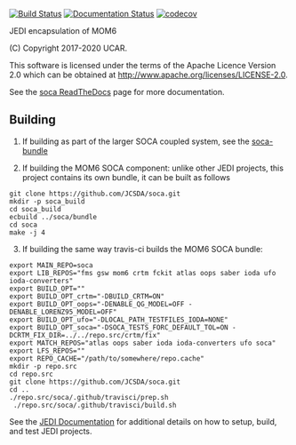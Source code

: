 [![Build Status](https://travis-ci.com/JCSDA-internal/soca.svg?branch=develop)](https://travis-ci.com/JCSDA-internal/soca)
[![Documentation Status](https://readthedocs.com/projects/jointcenterforsatellitedataassimilation-soca/badge/?version=develop)](https://jointcenterforsatellitedataassimilation-soca.readthedocs-hosted.com/en/develop/?badge=develop)
[![codecov](https://codecov.io/gh/JCSDA/soca/branch/develop/graph/badge.svg?token=uFJ62a68D7)](https://codecov.io/gh/JCSDA/soca)

JEDI encapsulation of MOM6

(C) Copyright 2017-2020 UCAR.

This software is licensed under the terms of the Apache Licence Version 2.0 which can be obtained at http://www.apache.org/licenses/LICENSE-2.0.

See the [soca ReadTheDocs](https://jointcenterforsatellitedataassimilation-soca.readthedocs-hosted.com/en/latest/?badge=latest) page for more documentation.

## Building

1. If building as part of the larger SOCA coupled system, see the [soca-bundle](https://github.com/JCSDA/soca-bundle)

2. If building the MOM6 SOCA component: unlike other JEDI projects, this project contains its own bundle, it can be built as follows
```
git clone https://github.com/JCSDA/soca.git
mkdir -p soca_build
cd soca_build
ecbuild ../soca/bundle
cd soca
make -j 4
```

3. If building the same way travis-ci builds the MOM6 SOCA bundle:
```
export MAIN_REPO=soca
export LIB_REPOS="fms gsw mom6 crtm fckit atlas oops saber ioda ufo ioda-converters"
export BUILD_OPT=""
export BUILD_OPT_crtm="-DBUILD_CRTM=ON"
export BUILD_OPT_oops="-DENABLE_QG_MODEL=OFF -DENABLE_LORENZ95_MODEL=OFF"
export BUILD_OPT_ufo="-DLOCAL_PATH_TESTFILES_IODA=NONE"
export BUILD_OPT_soca="-DSOCA_TESTS_FORC_DEFAULT_TOL=ON -DCRTM_FIX_DIR=../../repo.src/crtm/fix"
export MATCH_REPOS="atlas oops saber ioda ioda-converters ufo soca"
export LFS_REPOS=""
export REPO_CACHE="/path/to/somewhere/repo.cache"
mkdir -p repo.src
cd repo.src
git clone https://github.com/JCSDA/soca.git
cd ..
./repo.src/soca/.github/travisci/prep.sh
 ./repo.src/soca/.github/travisci/build.sh
```

See the [JEDI Documentation](https://jointcenterforsatellitedataassimilation-jedi-docs.readthedocs-hosted.com/en/latest/) for additional details on how to setup, build, and test JEDI projects.
